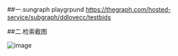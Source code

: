 ##一.sungraph playgrpund
    https://thegraph.com/hosted-service/subgraph/ddlovecc/testbids
    
##二.检索截图

![image](https://)